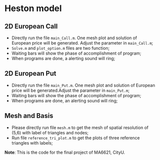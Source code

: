 # Heston model 

## 2D European Call

* Directly run the file `main_Call.m`. One mesh plot and solution of European price will be generated. Adjust the parameter in `main_Call.m`;
* `Solve.m` and `plot_option.m` files are two function;
* Waiting bars will show the phase of accomplishment of program;
* When programs are done, a alerting sound will ring;


## 2D European Put

* Directly run the file `main_Put.m`. One mesh plot and solution of European price will be generated.Adjust the parameter in `main_Put.m`;
* Waiting bars will show the phase of accomplishment of program;
* When programs are done, an alerting sound will ring;


## Mesh and Basis

* Please directly run file `mesh.m` to get the mesh of spatial resolution of (5,6) with label of triangles and nodes;
* Run file `reference_tri_plot.m` to get the plots of three reference triangles with labels;

**Note**: This is the code for the final project of MA6621, CityU.
